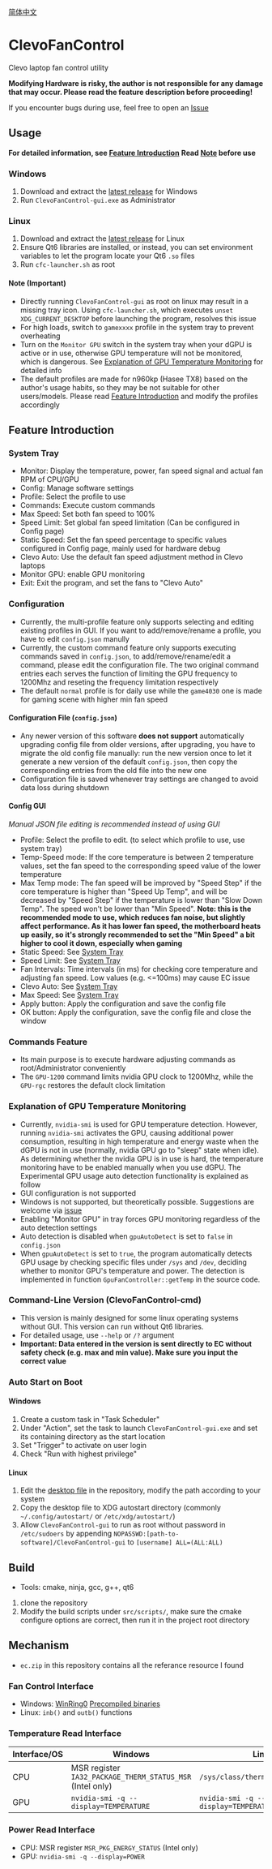 [简体中文](README_zh_cn.md)

# ClevoFanControl

Clevo laptop fan control utility

**Modifying Hardware is risky, the author is not responsible for any damage that may occur. Please read the feature description before proceeding!**

If you encounter bugs during use, feel free to open an [Issue](https://github.com/elight2/ClevoFanControl/issues)

## Usage

**For detailed information, see [Feature Introduction](#Feature-Introduction)**
**Read [Note](#note-important) before use**

### Windows

1. Download and extract the [latest release](https://github.com/elight2/ClevoFanControl/releases/latest) for Windows
2. Run `ClevoFanControl-gui.exe` as Administrator

### Linux

1. Download and extract the [latest release](https://github.com/elight2/ClevoFanControl/releases/latest) for Linux
2. Ensure Qt6 libraries are installed, or instead, you can set environment variables to let the program locate your Qt6 `.so` files
3. Run `cfc-launcher.sh` as root

#### Note (Important)

* Directly running `ClevoFanControl-gui` as root on linux may result in a missing tray icon. Using `cfc-launcher.sh`, which executes `unset XDG_CURRENT_DESKTOP` before launching the program, resolves this issue
* For high loads, switch to `gamexxxx` profile in the system tray to prevent overheating
* Turn on the `Monitor GPU` switch in the system tray when your dGPU is active or in use, otherwise GPU temperature will not be monitored, which is dangerous. See [Explanation of GPU Temperature Monitoring](#Explanation-of-GPU-Temperature-Monitoring) for detailed info
* The default profiles are made for n960kp (Hasee TX8) based on the author's usage habits, so they may be not suitable for other users/models. Please read [Feature Introduction](#Feature-Introduction) and modify the profiles accordingly

## Feature Introduction

### System Tray

* Monitor: Display the temperature, power, fan speed signal and actual fan RPM of CPU/GPU
* Config: Manage software settings
* Profile: Select the profile to use
* Commands: Execute custom commands
* Max Speed: Set both fan speed to 100%
* Speed Limit: Set global fan speed limitation (Can be configured in Config page)
* Static Speed: Set the fan speed percentage to specific values configured in Config page, mainly used for hardware debug
* Clevo Auto: Use the default fan speed adjustment method in Clevo laptops
* Monitor GPU: enable GPU monitoring
* Exit: Exit the program, and set the fans to "Clevo Auto"

### Configuration

* Currently, the multi-profile feature only supports selecting and editing existing profiles in GUI. If you want to add/remove/rename a profile, you have to edit `config.json` manully
* Currently, the custom command feature only supports executing commands saved in `config.json`, to add/remove/rename/edit a command, please edit the configuration file. The two original command entries each serves the function of limiting the GPU frequency to 1200Mhz and reseting the frequency limitation respectively
* The default `normal` profile is for daily use while the `game4030` one is made for gaming scene with higher min fan speed

#### Configuration File (`config.json`)

* Any newer version of this software **does not support** automatically upgrading config file from older versions, after upgrading, you have to migrate the old config file manually: run the new version once to let it generate a new version of the default `config.json`, then copy the corresponding entries from the old file into the new one
* Configuration file is saved whenever tray settings are changed to avoid data loss during shutdown

#### Config GUI

*Manual JSON file editing is recommended instead of using GUI*

* Profile: Select the profile to edit. (to select which profile to use, use system tray)
* Temp-Speed mode: If the core temperature is between 2 temperature values, set the fan speed to the corresponding speed value of the lower temperature
* Max Temp mode: The fan speed will be improved by "Speed Step" if the core temperature is higher than "Speed Up Temp", and will be decreased by "Speed Step" if the temperature is lower than "Slow Down Temp". The speed won't be lower than "Min Speed". **Note: this is the recommended mode to use, which reduces fan noise, but slightly affect performance. As it has lower fan speed, the motherboard heats up easily, so it's strongly recommended to set the "Min Speed" a bit higher to cool it down, especially when gaming**
* Static Speed: See [System Tray](#System-Tray)
* Speed Limit: See [System Tray](#System-Tray)
* Fan Intervals: Time intervals (in ms) for checking core temperature and adjusting fan speed. Low values (e.g. <=100ms) may cause EC issue
* Clevo Auto: See [System Tray](#System-Tray)
* Max Speed: See [System Tray](#System-Tray)
* Apply button: Apply the configuration and save the config file
* OK button: Apply the configuration, save the config file and close the window

### Commands Feature

* Its main purpose is to execute hardware adjusting commands as root/Administrator conveniently
* The `GPU-1200` command limits nvidia GPU clock to 1200Mhz, while the `GPU-rgc` restores the default clock limitation

### Explanation of GPU Temperature Monitoring

* Currently, `nvidia-smi` is used for GPU temperature detection. However, running `nvidia-smi` activates the GPU, causing additional power consumption, resulting in high temperature and energy waste when the dGPU is not in use (normally, nvidia GPU go to "sleep" state when idle). As determining whether the nvidia GPU is in use is hard, the temperature monitoring have to be enabled manually when you use dGPU. The Experimental GPU usage auto detection functionality is explained as follow
* GUI configuration is not supported
* Windows is not supported, but theoretically possible. Suggestions are welcome via [issue](https://github.com/elight2/ClevoFanControl/issues)
* Enabling "Monitor GPU" in tray forces GPU monitoring regardless of the auto detection settings
* Auto detection is disabled when `gpuAutoDetect` is set to `false` in `config.json`
* When `gpuAutoDetect` is set to `true`, the program automatically detects GPU usage by checking specific files under `/sys` and `/dev`, deciding whether to monitor GPU's temperature and power. The detection is implemented in function `GpuFanController::getTemp` in the source code.

### Command-Line Version (ClevoFanControl-cmd)

* This version is mainly designed for some linux operating systems without GUI. This version can run without Qt6 libraries.
* For detailed usage, use `--help` or `/?` argument
* **Important: Data entered in the version is sent directly to EC without safety check (e.g. max and min value). Make sure you input the correct value**

### Auto Start on Boot

#### Windows

1. Create a custom task in "Task Scheduler"
2. Under "Action", set the task to launch `ClevoFanControl-gui.exe` and set its containing directory as the start location
3. Set "Trigger" to activate on user login
4. Check "Run with highest privilege"

#### Linux

1. Edit the [desktop file](src/scripts/start-cfc.desktop) in the repository, modify the path according to your system
2. Copy the desktop file to XDG autostart directory (commonly `~/.config/autostart/` or `/etc/xdg/autostart/`)
3. Allow `ClevoFanControl-gui` to run as root without password in `/etc/sudoers` by appending `NOPASSWD:[path-to-software]/ClevoFanControl-gui` to `[username] ALL=(ALL:ALL)`

## Build
* Tools: cmake, ninja, gcc, g++, qt6
1. clone the repository
2. Modify the build scripts under `src/scripts/`, make sure the cmake configure options are correct, then run it in the project root directory

## Mechanism

* `ec.zip` in this repository contains all the referance resource I found

### Fan Control Interface

* Windows: [WinRing0](https://github.com/GermanAizek/WinRing0) [Precompiled binaries](https://github.com/QCute/WinRing0)
* Linux: `inb()` and `outb()` functions

### Temperature Read Interface

|Interface/OS|Windows                                                  |Linux                                  |
|------------|---------------------------------------------------------|---------------------------------------|
|CPU         |MSR register `IA32_PACKAGE_THERM_STATUS_MSR` (Intel only)|`/sys/class/thermal/thermal_zone`      |
|GPU         |`nvidia-smi -q --display=TEMPERATURE`                    |`nvidia-smi -q --display=TEMPERATURE`  |

### Power Read Interface

* CPU: MSR register `MSR_PKG_ENERGY_STATUS` (Intel only)
* GPU: `nvidia-smi -q --display=POWER`

